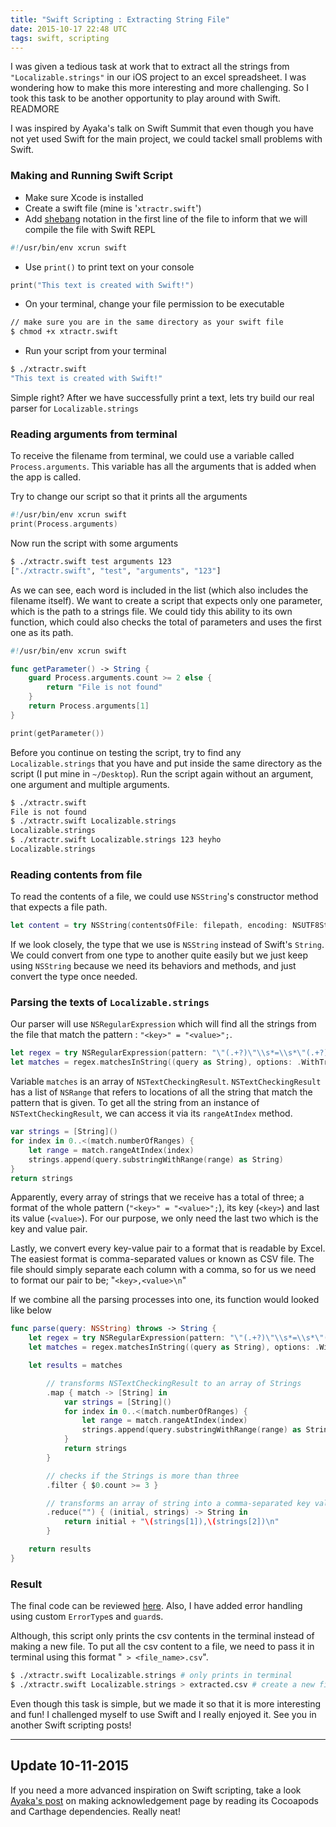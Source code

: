 ```yaml
---
title: "Swift Scripting : Extracting String File"
date: 2015-10-17 22:48 UTC
tags: swift, scripting
---
```


I was given a tedious task at work that to extract all the strings from `"Localizable.strings"` in our iOS project to an excel spreadsheet. I was wondering how to make this more interesting and more challenging. So I took this task to be another opportunity to play around with Swift. READMORE

I was inspired by Ayaka's talk on Swift Summit that even though you have not yet used Swift for the main project, we could tackel small problems with Swift.

### Making and Running Swift Script

* Make sure Xcode is installed
* Create a swift file (mine is '`xtractr.swift`')
* Add [shebang](https://en.wikipedia.org/wiki/Shebang_(Unix)) notation in the first line of the file to inform that we will compile the file with Swift REPL

```swift
#!/usr/bin/env xcrun swift
```

* Use `print()` to print text on your console

```swift
print("This text is created with Swift!")
```

* On your terminal, change your file permission to be executable

```sh
// make sure you are in the same directory as your swift file
$ chmod +x xtractr.swift
```

* Run your script from your terminal

```sh
$ ./xtractr.swift
"This text is created with Swift!"
```

Simple right? After we have successfully print a text, lets try build our real parser for `Localizable.strings`

### Reading arguments from terminal

To receive the filename from terminal, we could use a variable called `Process.arguments`. This variable has all the arguments
that is added when the app is called.

Try to change our script so that it prints all the arguments

```swift
#!/usr/bin/env xcrun swift
print(Process.arguments)
```

Now run the script with some arguments

```sh
$ ./xtractr.swift test arguments 123
["./xtractr.swift", "test", "arguments", "123"]
```
As we can see, each word is included in the list (which also includes the filename itself). We want to create a script that expects only one parameter, which is the path to a strings file. We could tidy this ability to its own function, which could also checks the total of parameters and uses the first one as its path.

```swift
#!/usr/bin/env xcrun swift

func getParameter() -> String {
    guard Process.arguments.count >= 2 else {
        return "File is not found"
    }
    return Process.arguments[1]
}

print(getParameter())
```

Before you continue on testing the script, try to find any `Localizable.strings` that you have and put inside the same directory as the script (I put mine in `~/Desktop`). Run the script again without an argument, one argument and multiple arguments.


```sh
$ ./xtractr.swift     
File is not found
$ ./xtractr.swift Localizable.strings
Localizable.strings
$ ./xtractr.swift Localizable.strings 123 heyho
Localizable.strings
```

### Reading contents from file

To read the contents of a file, we could use `NSString`'s constructor method that expects a file path.

```swift
let content = try NSString(contentsOfFile: filepath, encoding: NSUTF8StringEncoding)
```

If we look closely, the type that we use is `NSString` instead of Swift's `String`. We could convert from one type to another quite easily but we just keep using `NSString` because we need its behaviors and methods, and just convert the type once needed.

### Parsing the texts of `Localizable.strings`

Our parser will use `NSRegularExpression` which will find all the strings from the file that match the pattern : `"<key>" = "<value>";`.

```swift
let regex = try NSRegularExpression(pattern: "\"(.+?)\"\\s*=\\s*\"(.+?)\"\\s*;", options: .CaseInsensitive)
let matches = regex.matchesInString((query as String), options: .WithTransparentBounds, range: NSMakeRange(0, query.length))
```

Variable `matches` is an array of `NSTextCheckingResult`. `NSTextCheckingResult` has a list of `NSRange` that refers to locations of all the string that match the pattern that is given. To get all the string from an instance of `NSTextCheckingResult`, we can access it via its `rangeAtIndex` method.

```swift
var strings = [String]()
for index in 0..<(match.numberOfRanges) {
    let range = match.rangeAtIndex(index)
    strings.append(query.substringWithRange(range) as String)
}
return strings
```

Apparently, every array of strings that we receive has a total of three; a format of the whole pattern (`"<key>" = "<value>";`), its key (`<key>`) and last its value (`<value>`). For our purpose, we only need the last two which is the key and value pair.

Lastly, we convert every key-value pair to a format that is readable by Excel. The easiest format is comma-separated values or known as CSV file. The file should simply separate each column with a comma, so for us we need to format our pair to be; "`<key>,<value>\n`"

If we combine all the parsing processes into one, its function would looked like below

```swift
func parse(query: NSString) throws -> String {
    let regex = try NSRegularExpression(pattern: "\"(.+?)\"\\s*=\\s*\"(.+?)\"\\s*;", options: .CaseInsensitive)
    let matches = regex.matchesInString((query as String), options: .WithTransparentBounds, range: NSMakeRange(0, query.length))

    let results = matches

        // transforms NSTextCheckingResult to an array of Strings
        .map { match -> [String] in
            var strings = [String]()
            for index in 0..<(match.numberOfRanges) {
                let range = match.rangeAtIndex(index)
                strings.append(query.substringWithRange(range) as String)
            }
            return strings
        }

        // checks if the Strings is more than three
        .filter { $0.count >= 3 }

        // transforms an array of string into a comma-separated key value pairs
        .reduce("") { (initial, strings) -> String in
            return initial + "\(strings[1]),\(strings[2])\n"
        }

    return results
}
```

### Result

The final code can be reviewed [here](2015-10-17-swift-scripting/xtractr.swift). Also, I have added error handling using custom `ErrorType`s and `guard`s.

Although, this script only prints the csv contents in the terminal instead of making a new file. To put all the csv content to a file, we need to pass it in terminal using this format "` > <file_name>.csv`".

```sh
$ ./xtractr.swift Localizable.strings # only prints in terminal
$ ./xtractr.swift Localizable.strings > extracted.csv # create a new file 'extracted.csv' and put all the contents inside
```
Even though this task is simple, but we made it so that it is more interesting and fun! I challenged myself to use Swift and I really enjoyed it. See you in another Swift scripting posts!

---

## Update 10-11-2015

If you need a more advanced inspiration on Swift scripting, take a look [Ayaka's post](http://swift.ayaka.me/posts/2015/11/5/swift-scripting-generating-acknowledgements-for-cocoapods-and-carthage-dependencies) on making acknowledgement page by reading its Cocoapods and Carthage dependencies. Really neat!
